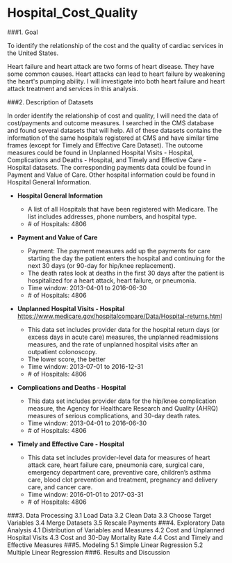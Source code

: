 # Hospital_Cost_Quality

###1. Goal

To identify the relationship of the cost and the quality of cardiac services in the United States. 

Heart failure and heart attack are two forms of heart disease. They have some common causes. Heart attacks can lead to heart failure by weakening the heart's pumping ability. I will investigate into both heart failure and heart attack treatment and services in this analysis. 

###2. Description of Datasets

In order identify the relationship of cost and quality, I will need the data of cost/payments and outcome measures. I searched in the CMS database and found several datasets that will help. All of these datasets contains the information of the same hospitals registered at CMS and have similar time frames (except for Timely and Effective Care Dataset). The outcome measures could be found in Unplanned Hospital Visits - Hospital, Complications and Deaths - Hospital, and Timely and Effective Care - Hospital datasets. The corresponding payments data could be found in Payment and Value of Care. Other hospital information could be found in  Hospital General Information. 

* **Hospital General Information** 
    * A list of all Hospitals that have been registered with Medicare. The list includes addresses, phone numbers, and hospital type.
    * \# of Hospitals: 4806
    

* **Payment and Value of Care**
    * Payment: The payment measures add up the payments for care starting the day the patient enters the hospital and continuing for the next 30 days (or 90-day for hip/knee replacement).
    * The death rates look at deaths in the first 30 days after the patient is hospitalized for a heart attack, heart failure, or pneumonia. 
    * Time window: 2013-04-01 to 2016-06-30
    * \# of Hospitals: 4806

    
* **Unplanned Hospital Visits - Hospital**  
    https://www.medicare.gov/hospitalcompare/Data/Hospital-returns.html
    * This data set includes provider data for the hospital return days (or excess days in acute care) measures, the unplanned readmissions measures, and the rate of unplanned hospital visits after an outpatient colonoscopy.
    * The lower score, the better
    * Time window: 2013-07-01 to 2016-12-31
    * \# of Hospitals: 4806
    

* **Complications and Deaths - Hospital**
    *  This data set includes provider data for the hip/knee complication measure, the Agency for Healthcare Research and Quality (AHRQ) measures of serious complications, and 30-day death rates.
    * Time window: 2013-04-01 to 2016-06-30
    * \# of Hospitals: 4806
    
    
* **Timely and Effective Care - Hospital**
    * This data set includes provider-level data for measures of heart attack care, heart failure care, pneumonia care, surgical care, emergency department care, preventive care, children’s asthma care, blood clot prevention and treatment, pregnancy and delivery care, and cancer care.
    * Time window: 2016-01-01 to 2017-03-31
    * \# of Hospitals: 4806

###3. Data Processing
    3.1 Load Data
    3.2 Clean Data
    3.3 Choose Target Variables
    3.4 Merge Datasets
    3.5 Rescale Payments
###4. Exploratory Data Analysis
    4.1 Distribution of Variables and Measures 
    4.2 Cost and Unplanned Hospital Visits
    4.3 Cost and 30-Day Mortality Rate
    4.4 Cost and Timely and Effective Measures
###5. Modeling
    5.1 Simple Linear Regression 
    5.2 Multiple Linear Regression
###6. Results and Discussion
